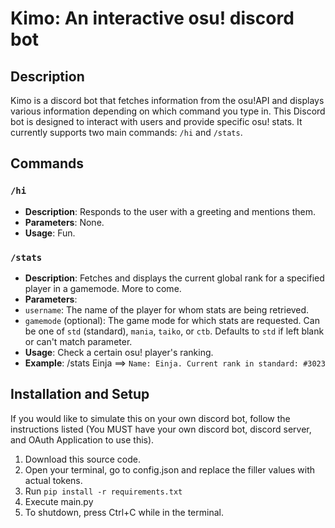 # Kimo: An interactive osu! discord bot

## Description

Kimo is a discord bot that fetches information from the osu!API and displays various information depending on which command you type in.
This Discord bot is designed to interact with users and provide specific osu! stats. It currently supports two main commands: `/hi` and `/stats`.

## Commands

### `/hi`
- **Description**: Responds to the user with a greeting and mentions them.
- **Parameters**: None.
- **Usage**: Fun.

### `/stats`
- **Description**: Fetches and displays the current global rank for a specified player in a gamemode. More to come.
- **Parameters**:
- `username`: The name of the player for whom stats are being retrieved.
- `gamemode` (optional): The game mode for which stats are requested. Can be one of `std` (standard), `mania`, `taiko`, or `ctb`. Defaults to `std` if left blank or can't match parameter.
- **Usage**: Check a certain osu! player's ranking.
- **Example**: /stats Einja ==> `Name: Einja. Current rank in standard: #3023`

## Installation and Setup
If you would like to simulate this on your own discord bot, follow the instructions listed (You MUST have your own discord bot, discord server, and OAuth Application to use this).
1) Download this source code.
2) Open your terminal, go to config.json and replace the filler values with actual tokens.
3) Run `pip install -r requirements.txt`
4) Execute main.py
5) To shutdown, press Ctrl+C while in the terminal.